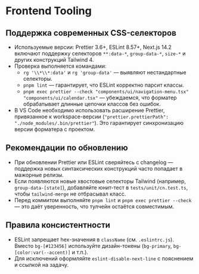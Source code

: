 # Frontend Tooling

## Поддержка современных CSS-селекторов
- Используемые версии: Prettier 3.6+, ESLint 8.57+, Next.js 14.2 включают поддержку селекторов `**:data-*`, `group-data-*`, `size-*` и других конструкций Tailwind 4.
- Проверка выполняется командами:
  - `rg '\\*\\*:data'` и `rg 'group-data'` — выявляют нестандартные селекторы.
  - `pnpm lint` — гарантирует, что ESLint корректно парсит классы.
  - `pnpm exec prettier --check "components/ui/navigation-menu.tsx" "components/ui/calendar.tsx"` — убеждаемся, что форматер обрабатывает длинные цепочки классов без ошибок.
- В VS Code необходимо использовать расширение Prettier, привязанное к workspace-версии (`"prettier.prettierPath": "./node_modules/.bin/prettier"`). Это гарантирует синхронизацию версии форматера с проектом.

## Рекомендации по обновлению
- При обновлении Prettier или ESLint сверяйтесь с changelog — поддержка новых синтаксических конструкций часто попадает в мажорные релизы.
- Если появляются новые хвостовые селекторы Tailwind (например, `group-data-[state]`), добавляйте юнит-тест в `tests/unit/cn.test.ts`, чтобы `tailwind-merge` не отбрасывал класс.
- Перед коммитом выполняйте `pnpm lint` и `pnpm exec prettier --check` — это даёт уверенность, что тулчейн остаётся совместимым.

## Правила консистентности
- ESLint запрещает hex-значения в `className` (см. `.eslintrc.js`). Вместо `bg-[#123456]` используйте дизайн-токены (`bg-primary`, `bg-[color:var(--accent)]` и т.п.).
- Для исключений оформляйте `eslint-disable-next-line` с пояснением и ссылкой на задачу.
